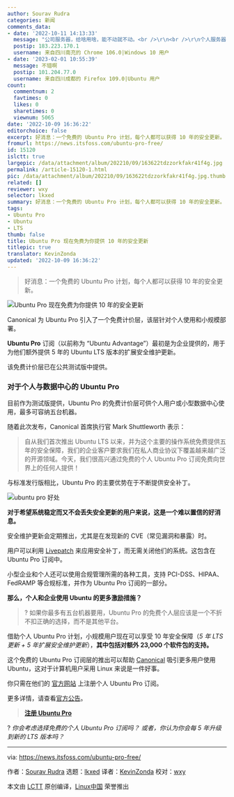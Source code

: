 ```yaml
---
author: Sourav Rudra
categories: 新闻
comments_data:
- date: '2022-10-11 14:13:33'
  message: "公司服务器，给啥用啥，能不动就不动。<br />\r\n<br />\r\n个人服务器，可以用 Arch Linux 和 Debian Sid。滚动更新，一劳永逸。"
  postip: 183.223.170.1
  username: 来自四川南充的 Chrome 106.0|Windows 10 用户
- date: '2023-02-01 10:55:39'
  message: 不错啊
  postip: 101.204.77.0
  username: 来自四川成都的 Firefox 109.0|Ubuntu 用户
count:
  commentnum: 2
  favtimes: 0
  likes: 0
  sharetimes: 0
  viewnum: 5065
date: '2022-10-09 16:36:22'
editorchoice: false
excerpt: 好消息：一个免费的 Ubuntu Pro 计划，每个人都可以获得 10 年的安全更新。
fromurl: https://news.itsfoss.com/ubuntu-pro-free/
id: 15120
islctt: true
largepic: /data/attachment/album/202210/09/163622tdzzorkfakr41f4g.jpg
permalink: /article-15120-1.html
pic: /data/attachment/album/202210/09/163622tdzzorkfakr41f4g.jpg.thumb.jpg
related: []
reviewer: wxy
selector: lkxed
summary: 好消息：一个免费的 Ubuntu Pro 计划，每个人都可以获得 10 年的安全更新。
tags:
- Ubuntu Pro
- Ubuntu
- LTS
thumb: false
title: Ubuntu Pro 现在免费为你提供 10 年的安全更新
titlepic: true
translator: KevinZonda
updated: '2022-10-09 16:36:22'
---
```



> 
> 好消息：一个免费的 Ubuntu Pro 计划，每个人都可以获得 10 年的安全更新。
> 
> 
> 


![Ubuntu Pro 现在免费为你提供 10 年的安全更新](/data/attachment/album/202210/09/163622tdzzorkfakr41f4g.jpg)


Canonical 为 Ubuntu Pro 引入了一个免费计价层，该层针对个人使用和小规模部署。


**Ubuntu Pro** 订阅（以前称为 “Ubuntu Advantage”）最初是为企业提供的，用于为他们额外提供 5 年的 Ubuntu LTS 版本的扩展安全维护更新。


该免费计价层已在公共测试版中提供。


### 对于个人与数据中心的 Ubuntu Pro






目前作为测试版提供，Ubuntu Pro 的免费计价层可供个人用户或小型数据中心使用，最多可容纳五台机器。


随着此次发布，Canonical 首席执行官 Mark Shuttleworth 表示：



> 
> 自从我们首次推出 Ubuntu LTS 以来，并为这个主要的操作系统免费提供五年的安全保障，我们的企业客户要求我们在私人商业协议下覆盖越来越广泛的开源领域。今天，我们很高兴通过免费的个人 Ubuntu Pro 订阅免费向世界上的任何人提供！
> 
> 
> 


与标准发行版相比，Ubuntu Pro 的主要优势在于不断提供安全补丁。


![ubuntu pro 好处](/data/attachment/album/202210/09/163622x0jjaaotj5kqj980.png)


**对于希望系统稳定而又不会丢失安全更新的用户来说，这是一个难以置信的好消息。**


安全维护更新会定期推出，尤其是在发现新的 CVE（常见漏洞和暴露）时。


用户可以利用 [Livepatch](https://ubuntu.com/security/livepatch) 来应用安全补丁，而无需关闭他们的系统。这包含在 Ubuntu Pro 订阅中。


小型企业和个人还可以使用合规管理所需的各种工具，支持 PCI-DSS、HIPAA、FedRAMP 等合规标准，并作为 Ubuntu Pro 订阅的一部分。


**那么，个人和企业使用 Ubuntu 的更多激励措施？**



> 
> ? 如果你最多有五台机器要用，Ubuntu Pro 的免费个人层应该是一个不折不扣正确的选择，而不是其他平台。
> 
> 
> 


借助个人 Ubuntu Pro 计划，小规模用户现在可以享受 10 年安全保障（*5 年 LTS 更新 + 5 年扩展安全维护更新*），**其中包括对额外 23,000 个软件包的支持。**


这个免费的 Ubuntu Pro 订阅层的推出可以帮助 [Canonical](https://canonical.com/) 吸引更多用户使用 Ubuntu，这对于计算机用户采用 Linux 来说是一件好事。


你只需在他们的 [官方网站](https://ubuntu.com/pro) 上注册个人 Ubuntu Pro 订阅。


更多详情，请查看[官方公告](https://ubuntu.com//blog/ubuntu-pro-beta-release)。



> 
> **[注册 Ubuntu Pro](https://ubuntu.com/pro)**
> 
> 
> 


? *你会考虑选择免费的个人 Ubuntu Pro 订阅吗？ 或者，你认为你会每 5 年升级到新的 LTS 版本吗？*




---


via: <https://news.itsfoss.com/ubuntu-pro-free/>


作者：[Sourav Rudra](https://news.itsfoss.com/author/sourav/) 选题：[lkxed](https://github.com/lkxed) 译者：[KevinZonda](https://github.com/KevinZonda) 校对：[wxy](https://github.com/wxy)


本文由 [LCTT](https://github.com/LCTT/TranslateProject) 原创编译，[Linux中国](https://linux.cn/) 荣誉推出